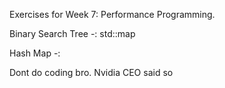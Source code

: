 Exercises for Week 7: Performance Programming.

Binary Search Tree -: std::map

Hash Map -:

Dont do coding bro. Nvidia CEO said so
